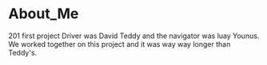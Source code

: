 # About_Me
201 first project
Driver was David Teddy and the navigator was luay Younus.
We worked together on this project and it was way way longer than Teddy's.
